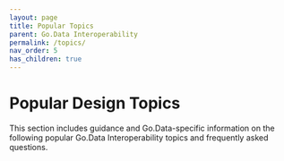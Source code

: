 ```yaml
---
layout: page
title: Popular Topics
parent: Go.Data Interoperability
permalink: /topics/
nav_order: 5
has_children: true
---
```


# Popular Design Topics
This section includes guidance and Go.Data-specific information on the following popular Go.Data Interoperability topics and frequently asked questions. 

